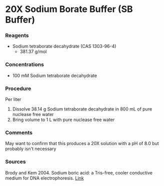 # 20X Sodium Borate Buffer (SB Buffer)
### Reagents
- Sodium tetraborate decahydrate (CAS 1303-96-4)
	- 381.37 g/mol

### Concentrations
- 100 mM Sodium tetraborate decahydrate

### Procedure
Per liter
1. Dissolve 38.14 g Sodium tetraborate decahydrate in 800 mL of pure nuclease free water
2. Bring volume to 1 L with pure nuclease free water

### Comments
May want to confirm that this produces a 20X solution with a pH of 8.0 but probably isn't necessary

### Sources
Brody and Kem 2004. Sodium boric acid: a Tris-free, cooler conductive medium for DNA electrophoresis. [Link](http://www.biotechniques.com/BiotechniquesJournal/2004/February/Sodium-boric-acid-a-Tris-free-cooler-conductive-medium-for-DNA-electrophoresis/biotechniques-116382.html)
